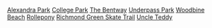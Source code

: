 <a href="https://maps.app.goo.gl/j1xXrFXJrdgwRo8w7" target="_blank"> Alexandra Park</a>
<a href="https://maps.app.goo.gl/aEEgeVGdMMoyW8WG9" target="_blank">College Park</a>
<a href="https://maps.app.goo.gl/RHLa9bS7p8Uquj2k8" target="_blank">The Bentway</a>
<a href="https://maps.app.goo.gl/pYi15v5NDinTk57o8" target="_blank">Underpass Park</a>
<a href="https://maps.app.goo.gl/nsq1wsmuHqWfSiiF9" target="_blank">Woodbine Beach</a>
<a href="https://maps.app.goo.gl/m2AMJtuXicmqxTQE8" target="_blank">Rollepony</a>
<a href="https://maps.app.goo.gl/LBHCdSMZMW7YsZq58" target="_blank">Richmond Green Skate Trail</a>
<a href="https://www.instagram.com/activeuncleteddy/" target="_blank">Uncle Teddy</a>
